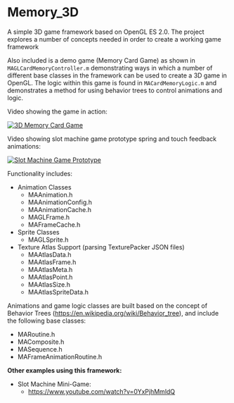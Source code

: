# Memory_3D

A simple 3D game framework based on OpenGL ES 2.0. The project explores a number of concepts needed in order to create a working game framework 

Also included is a demo game (Memory Card Game) as shown in `MAGLCardMemoryController.m` demonstrating ways in which a number of different base classes in the framework can be used to create a 3D game in OpenGL. The logic within this game is found in `MACardMemoryLogic.m` and demonstrates a method for using behavior trees to control animations and logic.

Video showing the game in action:

[![3D Memory Card Game](http://i.imgur.com/NFMGiiO.png)](https://www.youtube.com/watch?v=SN3WDzMHgbE "3D Memory Card Game")

Video showing slot machine game prototype spring and touch feedback animations:

[![Slot Machine Game Prototype](http://i.imgur.com/a/0WeyHla.png)](https://www.youtube.com/watch?v=TuY5dLuANDs "Slot Machine Demo")

Functionality includes:
* Animation Classes
    * MAAnimation.h
    * MAAnimationConfig.h
    * MAAnimationCache.h
    * MAGLFrame.h
    * MAFrameCache.h
* Sprite Classes
    * MAGLSprite.h
* Texture Atlas Support (parsing TexturePacker JSON files)
    * MAAtlasData.h
    * MAAtlasFrame.h
    * MAAtlasMeta.h
    * MAAtlasPoint.h
    * MAAtlasSize.h
    * MAAtlasSpriteData.h

Animations and game logic classes are built based on the concept of Behavior Trees (https://en.wikipedia.org/wiki/Behavior_tree), and include the following base classes:
* MARoutine.h
* MAComposite.h
* MASequence.h
* MAFrameAnimationRoutine.h

**Other examples using this framework:**
* Slot Machine Mini-Game: 
    * https://www.youtube.com/watch?v=0YxPjhMmldQ
